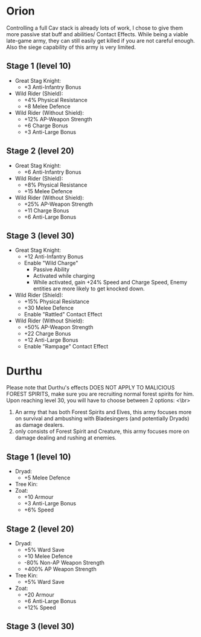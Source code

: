# Orion
Controlling a full Cav stack is already lots of work, I chose to give them more passive stat buff and abilities/ Contact Effects. While being a viable late-game army, they can still easily get killed if you are not careful enough. Also the siege capability of this army is very limited.

## Stage 1 (level 10)
   * Great Stag Knight:
      * +3 Anti-Infantry Bonus
   * Wild Rider (Shield):
      * +4% Physical Resistance
      * +8 Melee Defence
   * Wild Rider (Without Shield):
      * +12% AP-Weapon Strength
      * +6 Charge Bonus
      * +3 Anti-Large Bonus
## Stage 2 (level 20)
   * Great Stag Knight:
      * +6 Anti-Infantry Bonus
   * Wild Rider (Shield):
      * +8% Physical Resistance
      * +15 Melee Defence
   * Wild Rider (Without Shield):
      * +25% AP-Weapon Strength
      * +11 Charge Bonus
      * +6 Anti-Large Bonus
## Stage 3 (level 30)
   * Great Stag Knight:
      * +12 Anti-Infantry Bonus
      * Enable "Wild Charge"
        - Passive Ability
        - Activated while charging
        - While activated, gain +24% Speed and Charge Speed, Enemy entities are more likely to get knocked down.
   * Wild Rider (Shield):
      * +15% Physical Resistance
      * +30 Melee Defence
      * Enable "Rattled" Contact Effect
   * Wild Rider (Without Shield):
      * +50% AP-Weapon Strength
      * +22 Charge Bonus
      * +12 Anti-Large Bonus
      * Enable "Rampage" Contact Effect

# Durthu
Please note that Durthu's effects DOES NOT APPLY TO MALICIOUS FOREST SPIRITS, make sure you are recruiting normal forest spirits for him. Upon reaching level 30, you will have to choose between 2 options: <\br>
1. An army that has both Forest Spirits and Elves, this army focuses more on survival and ambushing with Bladesingers (and potentially Dryads) as damage dealers.
2. only consists of Forest Spirit and Creature, this army focuses more on damage dealing and rushing at enemies.

## Stage 1 (level 10)
  * Dryad:
      * +5 Melee Defence
  * Tree Kin:
  * Zoat:
      * +10 Armour
      * +3 Anti-Large Bonus
      * +6% Speed
## Stage 2 (level 20)
  * Dryad:
      * +5% Ward Save   
      * +10 Melee Defence
      * -80% Non-AP Weapon Strength
      * +400% AP Weapon Strength
  * Tree Kin:
      * +5% Ward Save 
  * Zoat:
      * +20 Armour
      * +6 Anti-Large Bonus
      * +12% Speed
## Stage 3 (level 30)
